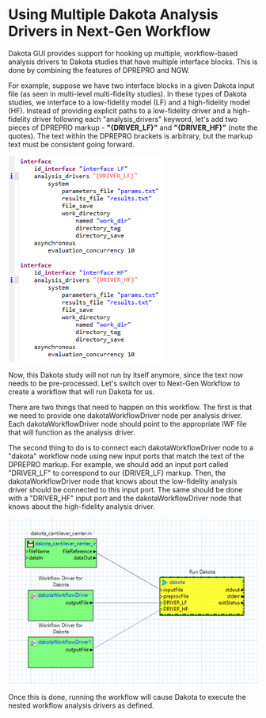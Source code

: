 Using Multiple Dakota Analysis Drivers in Next-Gen Workflow
=================

Dakota GUI provides support for hooking up multiple, workflow-based analysis drivers to Dakota studies that have multiple interface blocks.  This is done by combining the features of DPREPRO and NGW.

For example, suppose we have two interface blocks in a given Dakota input file (as seen in multi-level multi-fidelity studies).  In these types of Dakota studies, we interface to a low-fidelity model (LF) and a high-fidelity model (HF).  Instead of providing explicit paths to a low-fidelity driver and a high-fidelity driver following each "analysis_drivers" keyword, let's add two pieces of DPREPRO markup - **"{DRIVER\_LF}"** and **"{DRIVER\_HF}"** (note the quotes).  The text within the DPREPRO brackets is arbitrary, but the markup text must be consistent going forward.

![alt text](img/Run_Using_Workflow_10.png "Markup your Dakota input file with DPREPRO markup")

Now, this Dakota study will not run by itself anymore, since the text now needs to be pre-processed.  Let's switch over to Next-Gen Workflow to create a workflow that will run Dakota for us.

There are two things that need to happen on this workflow.  The first is that we need to provide one dakotaWorkflowDriver node per analysis driver.  Each dakotaWorkflowDriver node should point to the appropriate IWF file that will function as the analysis driver.

The second thing to do is to connect each dakotaWorkflowDriver node to a "dakota" workflow node using new input ports that match the text of the DPREPRO markup.  For example, we should add an input port called "DRIVER\_LF" to correspond to our {DRIVER\_LF} markup.  Then, the dakotaWorkflowDriver node that knows about the low-fidelity analysis driver should be connected to this input port.  The same should be done with a "DRIVER\_HF" input port and the dakotaWorkflowDriver node that knows about the high-fidelity analysis driver.

![alt text](img/Run_Using_Workflow_9.png "Create input ports with matching labels")

Once this is done, running the workflow will cause Dakota to execute the nested workflow analysis drivers as defined.